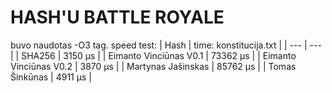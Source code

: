 # HASH'U BATTLE ROYALE

buvo naudotas -O3 tag.
speed test:
| Hash | time: konstitucija.txt |
| --- | --- |
| SHA256 | 3150 µs |
| Eimanto Vinciūnas V0.1 | 73362 µs |
| Eimanto Vinciūnas V0.2 | 3870 µs |
| Martynas Jašinskas | 85762 µs |
| Tomas Šinkūnas | 4911 µs |
